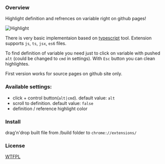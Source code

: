 ### Overview
Highlight definition and refrences on variable right on github pages!

![Highlight](http://q00.imgup.net/step0034f.gif)

There is very basic implementaion based on [typescript](https://github.com/Microsoft/TypeScript) tool.
Extension supports `js`, `ts`, `jsx`, `es6` files.

To find definition of variable you need just to click on variable with pushed `alt`
(could be changed to `cmd` in settings). With `Esc` button you can clean highlightes.

First version works for source pages on github site only.

### Available settings:
- click + control button(`alt|cmd`). default value: `alt`
- scroll to definition. default value: `false`
- definition / reference highlight color

### Install
drag'n'drop built file from /build folder to `chrome://extensions/`

### License
[WTFPL](http://www.wtfpl.net/wp-content/uploads/2012/12/wtfpl-strip.jpg)
